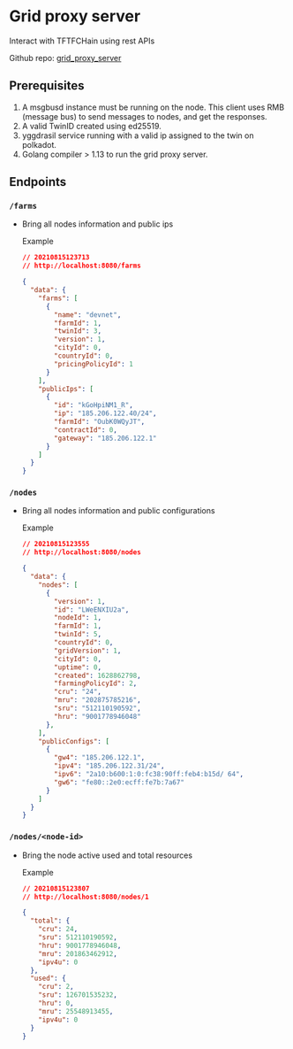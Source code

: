 # Grid proxy server

Interact with TFTFCHain using rest APIs

Github repo: [grid_proxy_server](https://github.com/threefoldtech/grid_proxy_server.git)

## Prerequisites

1. A msgbusd instance must be running on the node. This client uses RMB (message bus) to send messages to nodes, and get the responses.
2. A valid TwinID created using ed25519.
3. yggdrasil service running with a valid ip assigned to the twin on polkadot.
4. Golang compiler > 1.13 to run the grid proxy server.

## Endpoints

### `/farms`

- Bring all nodes information and public ips

    Example

    ```json
    // 20210815123713
    // http://localhost:8080/farms

    {
      "data": {
        "farms": [
          {
            "name": "devnet",
            "farmId": 1,
            "twinId": 3,
            "version": 1,
            "cityId": 0,
            "countryId": 0,
            "pricingPolicyId": 1
          }
        ],
        "publicIps": [
          {
            "id": "kGoHpiNM1_R",
            "ip": "185.206.122.40/24",
            "farmId": "OubK0WQyJT",
            "contractId": 0,
            "gateway": "185.206.122.1"
          }
        ]
      }
    }
    ```

### `/nodes`

- Bring all nodes information and public configurations

    Example

    ```json
    // 20210815123555
    // http://localhost:8080/nodes

    {
      "data": {
        "nodes": [
          {
            "version": 1,
            "id": "LWeENXIU2a",
            "nodeId": 1,
            "farmId": 1,
            "twinId": 5,
            "countryId": 0,
            "gridVersion": 1,
            "cityId": 0,
            "uptime": 0,
            "created": 1628862798,
            "farmingPolicyId": 2,
            "cru": "24",
            "mru": "202875785216",
            "sru": "512110190592",
            "hru": "9001778946048"
          },
        ],
        "publicConfigs": [
          {
            "gw4": "185.206.122.1",
            "ipv4": "185.206.122.31/24",
            "ipv6": "2a10:b600:1:0:fc38:90ff:feb4:b15d/ 64",
            "gw6": "fe80::2e0:ecff:fe7b:7a67"
          }
        ]
      }
    }
    ```

### `/nodes/<node-id>`

- Bring the node active used and total resources

    Example

    ```json
    // 20210815123807
    // http://localhost:8080/nodes/1

    {
      "total": {
        "cru": 24,
        "sru": 512110190592,
        "hru": 9001778946048,
        "mru": 201863462912,
        "ipv4u": 0
      },
      "used": {
        "cru": 2,
        "sru": 126701535232,
        "hru": 0,
        "mru": 25548913455,
        "ipv4u": 0
      }
    }
    ```
